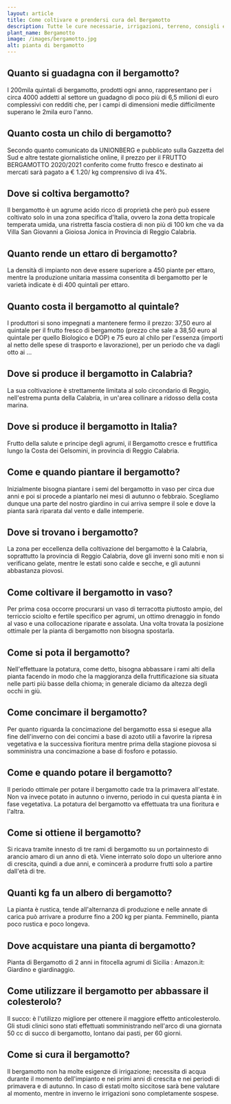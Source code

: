 ```yaml
---
layout: article
title: Come coltivare e prendersi cura del Bergamotto
description: Tutte le cure necessarie, irrigazioni, terreno, consigli e molto altro sulla coltivazione del Bergamotto
plant_name: Bergamotto
image: /images/bergamotto.jpg
alt: pianta di bergamotto
---
```


## Quanto si guadagna con il bergamotto?

I 200mila quintali di bergamotto, prodotti ogni anno, rappresentano per i circa 4000 addetti al settore un guadagno di poco più di 6,5 milioni di euro complessivi con redditi che, per i campi di dimensioni medie difficilmente superano le 2mila euro l'anno.

## Quanto costa un chilo di bergamotto?

Secondo quanto comunicato da UNIONBERG e pubblicato sulla Gazzetta del Sud e altre testate giornalistiche online, il prezzo per il FRUTTO BERGAMOTTO 2020/2021 conferito come frutto fresco e destinato ai mercati sarà pagato a € 1.20/ kg comprensivo di iva 4%.

## Dove si coltiva bergamotto?

Il bergamotto è un agrume acido ricco di proprietà che però può essere coltivato solo in una zona specifica d'Italia, ovvero la zona detta tropicale temperata umida, una ristretta fascia costiera di non più di 100 km che va da Villa San Giovanni a Gioiosa Jonica in Provincia di Reggio Calabria.

## Quanto rende un ettaro di bergamotto?

La densità di impianto non deve essere superiore a 450 piante per ettaro, mentre la produzione unitaria massima consentita di bergamotto per le varietà indicate è di 400 quintali per ettaro.

## Quanto costa il bergamotto al quintale?

I produttori si sono impegnati a mantenere fermo il prezzo: 37,50 euro al quintale per il frutto fresco di bergamotto (prezzo che sale a 38,50 euro al quintale per quello Biologico e DOP) e 75 euro al chilo per l'essenza (importi al netto delle spese di trasporto e lavorazione), per un periodo che va dagli otto ai ...

## Dove si produce il bergamotto in Calabria?

La sua coltivazione è strettamente limitata al solo circondario di Reggio, nell'estrema punta della Calabria, in un'area collinare a ridosso della costa marina.

## Dove si produce il bergamotto in Italia?

Frutto della salute e principe degli agrumi, il Bergamotto cresce e fruttifica lungo la Costa dei Gelsomini, in provincia di Reggio Calabria.

## Come e quando piantare il bergamotto?

Inizialmente bisogna piantare i semi del bergamotto in vaso per circa due anni e poi si procede a piantarlo nei mesi di autunno o febbraio. Scegliamo dunque una parte del nostro giardino in cui arriva sempre il sole e dove la pianta sarà riparata dal vento e dalle intemperie.

## Dove si trovano i bergamotto?

La zona per eccellenza della coltivazione del bergamotto è la Calabria, soprattutto la provincia di Reggio Calabria, dove gli inverni sono miti e non si verificano gelate, mentre le estati sono calde e secche, e gli autunni abbastanza piovosi.

## Come coltivare il bergamotto in vaso?

Per prima cosa occorre procurarsi un vaso di terracotta piuttosto ampio, del terriccio sciolto e fertile specifico per agrumi, un ottimo drenaggio in fondo al vaso e una collocazione riparate e assolata. Una volta trovata la posizione ottimale per la pianta di bergamotto non bisogna spostarla.

## Come si pota il bergamotto?

Nell'effettuare la potatura, come detto, bisogna abbassare i rami alti della pianta facendo in modo che la maggioranza della fruttificazione sia situata nelle parti più basse della chioma; in generale diciamo da altezza degli occhi in giù.

## Come concimare il bergamotto?

Per quanto riguarda la concimazione del bergamotto essa si esegue alla fine dell'inverno con dei concimi a base di azoto utili a favorire la ripresa vegetativa e la successiva fioritura mentre prima della stagione piovosa si somministra una concimazione a base di fosforo e potassio.

## Come e quando potare il bergamotto?

Il periodo ottimale per potare il bergamotto cade tra la primavera all'estate. Non va invece potato in autunno o inverno, periodo in cui questa pianta è in fase vegetativa. La potatura del bergamotto va effettuata tra una fioritura e l'altra.

## Come si ottiene il bergamotto?

 Si ricava tramite innesto di tre rami di bergamotto su un portainnesto di arancio amaro di un anno di età. Viene interrato solo dopo un ulteriore anno di crescita, quindi a due anni, e comincerà a produrre frutti solo a partire dall'età di tre.

## Quanti kg fa un albero di bergamotto?

 La pianta è rustica, tende all'alternanza di produzione e nelle annate di carica può arrivare a produrre fino a 200 kg per pianta. Femminello, pianta poco rustica e poco longeva.

## Dove acquistare una pianta di bergamotto?

Pianta di Bergamotto di 2 anni in fitocella agrumi di Sicilia : Amazon.it: Giardino e giardinaggio.

## Come utilizzare il bergamotto per abbassare il colesterolo?

Il succo: è l'utilizzo migliore per ottenere il maggiore effetto anticolesterolo. Gli studi clinici sono stati effettuati somministrando nell'arco di una giornata 50 cc di succo di bergamotto, lontano dai pasti, per 60 giorni.

## Come si cura il bergamotto?

Il bergamotto non ha molte esigenze di irrigazione; necessita di acqua durante il momento dell'impianto e nei primi anni di crescita e nei periodi di primavera e di autunno. In caso di estati molto siccitose sarà bene valutare al momento, mentre in inverno le irrigazioni sono completamente sospese.


